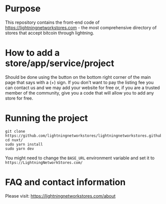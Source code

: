 # Purpose

This repository contains the front-end code of https://lightningnetworkstores.com - the most comprehensive directory of stores that accept bitcoin through lightning.

# How to add a store/app/service/project

Should be done using the button on the bottom right corner of the main page that says with a (+) sign. If you don't want to pay the listing fee you can contact us and we may add your website for free or, if you are a trusted member of the community, give you a code that will allow you to add any store for free.


# Running the project

```
git clone https://github.com/lightningnetworkstores/lightningnetworkstores.github.io.git
cd nuxt/
sudo yarn install
sudo yarn dev
```

You might need to change the `BASE_URL` environment variable and set it to `https://LightningNetworkStores.com/`


# FAQ and contact information

Please visit: https://lightningnetworkstores.com/about

